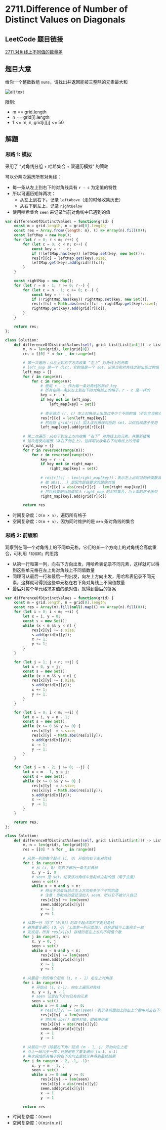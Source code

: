 # 2711.Difference of Number of Distinct Values on Diagonals

## LeetCode 题目链接

[2711.对角线上不同值的数量差](https://leetcode.cn/problems/difference-of-number-of-distinct-values-on-diagonals/)

## 题目大意

给你一个整数数组 `nums`，请找出并返回能被三整除的元素最大和

![alt text](https://github.com/donnapersonal/picx-images-hosting/raw/master/image.3uv2926p9y.webp)

限制:
- m == grid.length
- n == grid[i].length
- 1 <= m, n, grid[i][j] <= 50

## 解题

### 思路 1: 模拟

采用了 “对角线分组 + 哈希集合 + 双遍历模拟” 的策略

可以分两次遍历所有对角线：
- 每一条从左上到右下的对角线具有 `r - c` 为定值的特性
- 所以可遍历矩阵两次：
  - 从左上到右下，记录 `leftAbove`（走的时候收集历史）
  - 从右下到左上，记录 `rightBelow`
- 使用哈希集合 `seen` 来记录当前对角线中已遇到的值

```js
var differenceOfDistinctValues = function(grid) {
    const m = grid.length, n = grid[0].length;
    const res = Array.from({length: m}, () => Array(n).fill(0));
    const leftMap = new Map();
    for (let r = 0; r < m; r++) {
        for (let c = 0; c < n; c++) {
            const key = r - c;
            if (!leftMap.has(key)) leftMap.set(key, new Set());
            res[r][c] = leftMap.get(key).size;
            leftMap.get(key).add(grid[r][c]);
        }
    }

    const rightMap = new Map();
    for (let r = m - 1; r >= 0; r--) {
        for (let c = n - 1; c >= 0; c--) {
            const key = r - c;
            if (!rightMap.has(key)) rightMap.set(key, new Set());
            res[r][c] = Math.abs(res[r][c] - rightMap.get(key).size);
            rightMap.get(key).add(grid[r][c]);
        }
    }

    return res;
};
```
```python
class Solution:
    def differenceOfDistinctValues(self, grid: List[List[int]]) -> List[List[int]]:
        m, n = len(grid), len(grid[0])
        res = [[0] * n for _ in range(m)]

        # 第一次遍历：从左上到右下方向收集 “左上” 对角线上的元素
        # left_map 是一个 dict，它的值是一个 set，记录当前对角线之前出现过的值
        left_map = {}
        for r in range(m):
            for c in range(n):
                # 使用 r - c 作为每一条对角线的标识 key
                # 所有在同一条从左上到右下的对角线上的格子，r - c 是一样的
                key = r - c
                if key not in left_map:
                    left_map[key] = set()
                
                # 表示该点 (r, c) 左上对角线上出现过多少个不同的值（不包含当前点）
                res[r][c] = len(left_map[key])
                # 然后将 grid[r][c] 加入该对角线对应的 set，以供后续格子使用
                left_map[key].add(grid[r][c])
        
        # 第二次遍历：从右下到左上方向收集 “右下” 对角线上的元素，并更新结果
        # 这次是反向遍历（从右下到左上），这样可以收集右下对角线上的元素
        right_map = {}
        for r in reversed(range(m)):
            for c in reversed(range(n)):
                key = r - c
                if key not in right_map:
                    right_map[key] = set()
                
                # res[r][c] - len(right_map[key])：表示左上出现过的种类数减去右下出现过的种类数
                # 取 abs(...) 是因为题目要求的是绝对值
                res[r][c] = abs(res[r][c] - len(right_map[key]))
                # 然后也要把当前值加入 right_map 的对应集合，为上面的格子服务
                right_map[key].add(grid[r][c])

        return res
```

- 时间复杂度：`O(m × n)`，遍历所有格子
- 空间复杂度：`O(m + n)`，因为同时维护的是 `m+n` 条对角线的集合

### 思路 2: 前缀和

观察到在同一个对角线上的不同单元格，它们的某一个方向上的对角线会高度重合，可利用`「前缀和」`的思路
- 从第一行和第一列，向右下方向出发，用哈希表记录不同元素，这样就可以得到这些单元格在左上角对角线上不同值数量
- 同理可从最后一行和最后一列出发，向左上方向出发，用哈希表记录不同元素，这样就可得到这些单元格在右下角对角线上不同值数量
- 最后对每个单元格求差值的绝对值，就得到最后的答案

```js
var differenceOfDistinctValues = function(grid) {
    const m = grid.length, n = grid[0].length;
    const res = Array(m).fill(null).map(() => Array(n).fill(0));
    for (let i = 0; i < m; ++i) {
        let x = i, y = 0;
        const s = new Set();
        while (x < m && y < n) {
            res[x][y] += s.size;
            s.add(grid[x][y]);
            x += 1;
            y += 1;
        }
    }

    for (let j = 1; j < n; ++j) {
        let x = 0, y = j;
        const s = new Set();
        while (x < m && y < n) {
            res[x][y] += s.size;
            s.add(grid[x][y]);
            x += 1;
            y += 1;
        }
    }

    for (let i = 0; i < m; ++i) {
        let x = i, y = n - 1;
        const s = new Set();
        while (x >= 0 && y >= 0) {
            res[x][y] -= s.size;
            res[x][y] = Math.abs(res[x][y]);
            s.add(grid[x][y]);
            x -= 1;
            y -= 1;
        }
    }

    for (let j = n - 2; j >= 0; --j) {
        let x = m - 1, y = j;
        const s = new Set();
        while (x >= 0 && y >= 0) {
            res[x][y] -= s.size;
            res[x][y] = Math.abs(res[x][y]);
            s.add(grid[x][y]);
            x -= 1;
            y -= 1;
        }
    }

    return res;
};
```
```python
class Solution:
    def differenceOfDistinctValues(self, grid: List[List[int]]) -> List[List[int]]:
        m, n = len(grid), len(grid[0])
        res = [[0] * n for _ in range(m)]

        # 从第一列的每个起点 (i, 0) 开始向右下走对角线
        for i in range(m):
            # 从 (i, 0) 向右下遍历一条主对角线
            x, y = i, 0
            # seen 是 set，记录该对角线中当前点之前的值（用于去重）
            seen = set()
            while x < m and y < n:
                # 相当于记录当前点左上方向有多少个不同的值
                # 注意：当前点的值还没加入 seen，所以它不被计入自己
                res[x][y] += len(seen)
                seen.add(grid[x][y])
                x += 1
                y += 1
        
        # 从第一行（除了 (0,0)）的每个起点向右下走对角线
        # 避免重复遍历 (0, 0)（上面第一列已处理），其余逻辑与上面完全一致
        # 完成后，所有 res[x][y] 存储的是左上方向不同值个数
        for j in range(1, n):
            x, y = 0, j
            seen = set()
            while x < m and y < n:
                res[x][y] += len(seen)
                seen.add(grid[x][y])
                x += 1
                y += 1
        
        # 从最后一列的每个起点 (i, n - 1) 走左上对角线
        for i in range(m):
            # 开始从 (i, n-1)，向左上遍历对角线
            x, y = i, n - 1
            # seen 记录右下方向已有的元素
            seen = set()
            while x >= 0 and y >= 0:
                # res[x][y] -= len(seen)：表示从前面加上的左上个数中减去右下个数
                res[x][y] -= len(seen)
                # 然后用 abs() 取绝对值，即最终结果
                res[x][y] = abs(res[x][y])
                seen.add(grid[x][y])
                x -= 1
                y -= 1
        
        # 从最后一行（除最右下角）起点 (m - 1, j) 开始向左上走
        # 与上一段几乎一样；只是避免了重复遍历 (m-1, n-1)
        # 再次完成所有格子的右下方向去重统计并得到最终结果
        for j in range(n - 2, -1, -1):
            x, y = m - 1, j
            seen = set()
            while x >= 0 and y >= 0:
                res[x][y] -= len(seen)
                res[x][y] = abs(res[x][y])
                seen.add(grid[x][y])
                x -= 1
                y -= 1

        return res
```

- 时间复杂度：`O(m×n)`
- 空间复杂度：`O(min(m,n))`